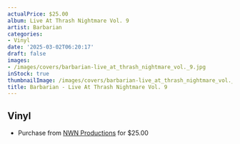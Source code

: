 ```yaml
---
actualPrice: $25.00
album: Live At Thrash Nightmare Vol. 9
artist: Barbarian
categories:
- Vinyl
date: '2025-03-02T06:20:17'
draft: false
images:
- /images/covers/barbarian-live_at_thrash_nightmare_vol._9.jpg
inStock: true
thumbnailImage: /images/covers/barbarian-live_at_thrash_nightmare_vol._9-thumb.jpg
title: Barbarian - Live At Thrash Nightmare Vol. 9
---
```


## Vinyl
* Purchase from [NWN Productions](http://shop.nwnprod.com/index.php?route=product/product&path=75&product_id=43340&sort=pd.name&order=ASC) for $25.00
